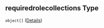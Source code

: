 ## requiredrolecollections Type

`object[]` ([Details](btpsa-usecase-properties-services-items-properties-list-of-role-collections-to-assign-users-to-items.md))
